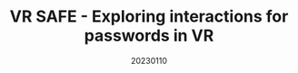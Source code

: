 ---
title: "VR SAFE - Exploring interactions for passwords in VR"
team: "Shivani verma | Anisha Verma | Anjanesh Indranil | Yash H. Bharani"
tags: VR Quest Unity

video_provider: "youtube"
video_id:

header:
    teaser: /assets/img/projects/2023/course_project_8.jpg

overview: Add a short description of your project here. Here, you can mention about the type of application or game you have created. You may also mention bout the objectives of your project and the intent behind the concept. You can add certain details about the outcome, such as what the user will experience, in what medium and using what devices.


project-link:

active: "yes"
type: "course"
year: "2023"
date: 20230110

---